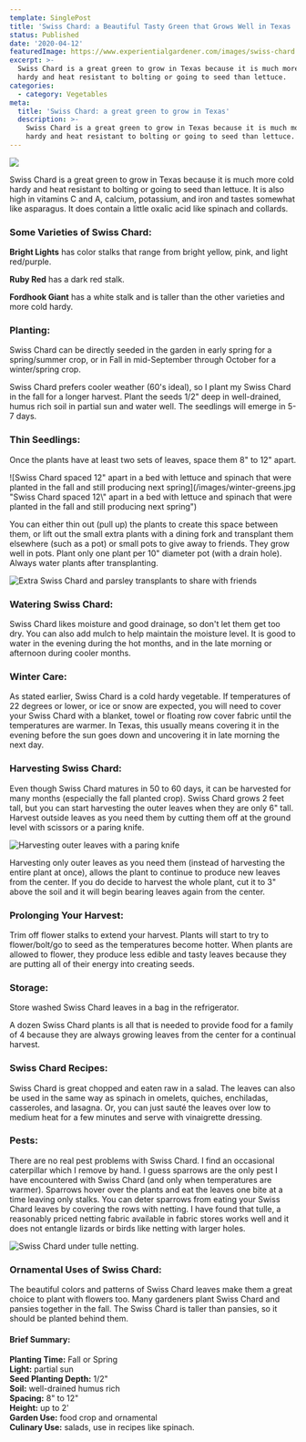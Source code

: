 ```yaml
---
template: SinglePost
title: 'Swiss Chard: a Beautiful Tasty Green that Grows Well in Texas '
status: Published
date: '2020-04-12'
featuredImage: https://www.experientialgardener.com/images/swiss-chard.jpg
excerpt: >-
  Swiss Chard is a great green to grow in Texas because it is much more cold
  hardy and heat resistant to bolting or going to seed than lettuce. 
categories:
  - category: Vegetables
meta:
  title: 'Swiss Chard: a great green to grow in Texas'
  description: >-
    Swiss Chard is a great green to grow in Texas because it is much more cold
    hardy and heat resistant to bolting or going to seed than lettuce.
---
```

![](/images/swiss-chard.jpg)

Swiss Chard is a great green to grow in Texas because it is much more cold hardy and heat resistant to bolting or going to seed than lettuce. It is also high in vitamins C and A, calcium, potassium, and iron and tastes somewhat like asparagus. It does contain a little oxalic acid like spinach and collards. 

### Some Varieties of Swiss Chard:

**Bright Lights** has color stalks that range from bright yellow, pink, and light red/purple.  

**Ruby Red** has a dark red stalk. 

**Fordhook Giant** has a white stalk and is taller than the other varieties and more cold hardy.

### Planting:

Swiss Chard can be directly seeded in the garden in early spring for a spring/summer crop, or in Fall in mid-September through October for a winter/spring crop.

Swiss Chard prefers cooler weather (60's ideal), so I plant my Swiss Chard in the fall for a longer harvest. Plant the seeds 1/2" deep in well-drained, humus rich soil in partial sun and water well. The seedlings will emerge in 5-7 days. 

### Thin Seedlings:

Once the plants have at least two sets of leaves, space them 8" to 12" apart. 

![Swiss Chard spaced 12" apart in a bed with lettuce and spinach that were planted in the fall and still producing next spring](/images/winter-greens.jpg "Swiss Chard spaced 12\\" apart in a bed with lettuce and spinach that were planted in the fall and still producing next spring")

You can either thin out (pull up) the plants to create this space between them, or lift out the small extra plants with a dining fork and transplant them elsewhere (such as a pot) or small pots to give away to friends. They grow well in pots. Plant only one plant per 10" diameter pot (with a drain hole). Always water plants after transplanting. 

![Extra Swiss Chard and parsley transplants to share with friends](/images/extra-swiss-chard-transplants.jpg "Extra Swiss Chard and parsley transplants to share with friends")

### Watering Swiss Chard:

Swiss Chard likes moisture and good drainage, so don't let them get too dry. You can also add mulch to help maintain the moisture level. It is good to water in the evening during the hot months, and in the late morning or afternoon during cooler months. 

### Winter Care:

As stated earlier, Swiss Chard is a cold hardy vegetable. If temperatures of 22 degrees or lower, or ice or snow are expected, you will need to cover your Swiss Chard with a blanket, towel or floating row cover fabric until the temperatures are warmer. In Texas, this usually means covering it in the evening before the sun goes down and uncovering it in late morning the next day. 

### Harvesting Swiss Chard:

Even though Swiss Chard matures in 50 to 60 days, it can be harvested for many months (especially the fall planted crop).  Swiss Chard grows 2 feet tall, but you can start harvesting the outer leaves when they are only 6" tall. Harvest outside leaves as you need them by cutting them off at the ground level with scissors or a paring knife.

![Harvesting outer leaves with a paring knife](/images/swiss-chard-harvesting.jpg "Harvesting outer leaves with a paring knife")

Harvesting only outer leaves as you need them (instead of harvesting the entire plant at once), allows the plant to continue to produce new leaves from the center.  If you do decide to harvest the whole plant, cut it to 3" above the soil and it will begin bearing leaves again from the center.   

### Prolonging Your Harvest:

Trim off flower stalks to extend your harvest. Plants will start to try to flower/bolt/go to seed as the temperatures become hotter. When plants are allowed to flower, they produce less edible and tasty leaves because they are putting all of their energy into creating seeds. 

### Storage:

Store washed Swiss Chard leaves in a bag in the refrigerator.

A dozen Swiss Chard plants is all that is needed to  provide food for a family of 4 because they are always growing leaves from the center for a continual harvest. 

### Swiss Chard Recipes:

Swiss Chard is great chopped and eaten raw in a salad.  The leaves can also be used in the same way as spinach in omelets, quiches, enchiladas, casseroles, and lasagna.  Or, you can just sauté the leaves over low to medium heat for a few minutes and serve with vinaigrette dressing.

### Pests:

There are no real pest problems with Swiss Chard.  I find an occasional caterpillar which I remove by hand.  I guess sparrows are the only pest I have encountered with Swiss Chard (and only when temperatures are warmer). Sparrows hover over the plants and eat the leaves one bite at a time leaving only stalks. You can deter sparrows from eating your Swiss Chard leaves by covering the rows with netting. I have found that tulle, a reasonably priced netting fabric available in fabric stores works well and it does not entangle lizards or birds like netting with larger holes. 

![Swiss Chard under tulle netting.](/images/swiss-chard-netting.jpg "Swiss Chard under tulle netting.")

### Ornamental Uses of Swiss Chard:

The beautiful colors and patterns of Swiss Chard leaves make them a great choice to plant with flowers too. Many gardeners plant Swiss Chard and pansies together in the fall. The Swiss Chard is taller than pansies, so it should be planted behind them.


#### Brief Summary:

**Planting Time:** Fall or Spring\
**Light:** partial sun\
**Seed Planting Depth:** 1/2"\
**Soil:** well-drained humus rich\
**Spacing:** 8" to 12"\
**Height:** up to 2'\
**Garden Use:** food crop and ornamental\
**Culinary Use:** salads, use in recipes like spinach.

